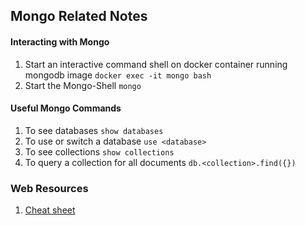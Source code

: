 ## Mongo Related Notes

#### Interacting with Mongo
1. Start an interactive command shell on docker container running mongodb image `docker exec -it mongo bash`
2. Start the Mongo-Shell `mongo`


#### Useful Mongo Commands
1. To see databases `show databases`
2. To use or switch a database `use <database>`
3. To see collections `show collections`
4. To query a collection for all documents `db.<collection>.find({})`



### Web Resources
1. [Cheat sheet](https://gist.github.com/michaeltreat/d3bdc989b54cff969df86484e091fd0c)


